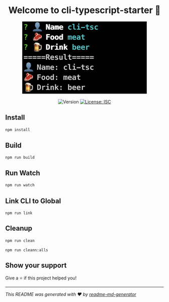 <h1 align="center">Welcome to cli-typescript-starter 👋
</h1>
<p align="center">
 <img  alt="playground img" src="./assets/playground.png" />

</p>

<p align="center">
  <img alt="Version" src="https://img.shields.io/badge/version-1.0.0-blue.svg?cacheSeconds=2592000" />
  <a href="#" target="_blank">
    <img alt="License: ISC" src="https://img.shields.io/badge/License-ISC-yellow.svg" />
  </a>
</p>


## Install

```sh
npm install
```

## Build

```build
npm run build
```

## Run Watch

```sh
npm run watch
```

## Link CLI to Global

```
npm run link
```

## Cleanup

```clean
npm run clean
```

```cleanall
npm run cleann:alls
```

## Show your support

Give a ⭐️ if this project helped you!

***
_This README was generated with ❤️ by [readme-md-generator](https://github.com/kefranabg/readme-md-generator)_
